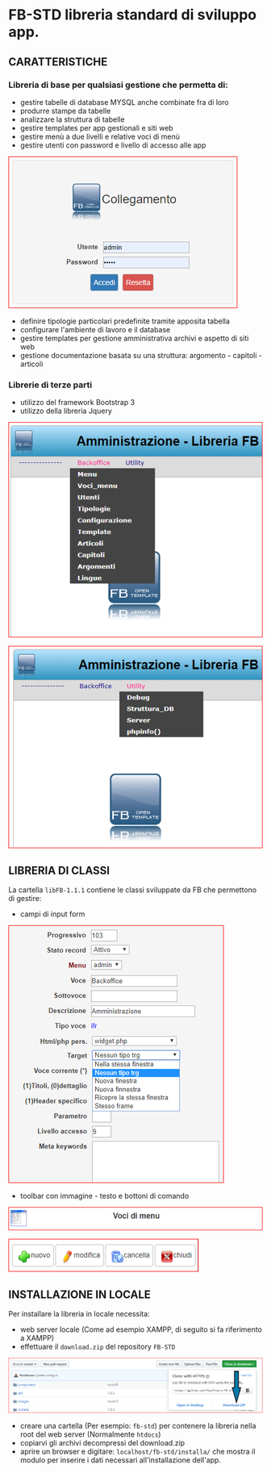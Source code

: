# FB-STD   libreria standard di sviluppo app.
## CARATTERISTICHE
### Libreria di base per qualsiasi gestione che permetta di:
- gestire tabelle di database MYSQL anche combinate fra di loro
- produrre stampe da tabelle
- analizzare la struttura di tabelle 
- gestire templates per app gestionali e siti web
- gestire menù a due livelli e relative voci di menù
- gestire utenti con password e livello di accesso alle app

![login][3] 

[3]: tutorial/login.PNG

- definire tipologie particolari predefinite tramite apposita tabella
- configurare l'ambiente di lavoro e il database
- gestire templates per gestione amministrativa archivi e aspetto di siti web
- gestione documentazione basata su una struttura: argomento - capitoli - articoli
### Librerie di terze parti
- utilizzo del framework Bootstrap 3
- utilizzo della libreria Jquery

![menu 1][2]                                                        

[2]: tutorial/menu-1.PNG                                            

![menu 2][1] 

[1]: tutorial/menu-2.PNG

## LIBRERIA DI CLASSI
La cartella `libFB-1.1.1` contiene le classi sviluppate da FB che permettono di gestire:
- campi di input form

![fields][7] 

[7]: tutorial/fields.PNG

- toolbar con immagine - testo e bottoni di comando

![toolbar 1][4] 

[4]: tutorial/toolbar-1.PNG

![toolbar 2][5] 

[5]: tutorial/toolbar-2.PNG

## INSTALLAZIONE IN LOCALE
Per installare la libreria in locale necessita:
- web server locale (Come ad esempio XAMPP, di seguito si fa riferimento a XAMPP)
- effettuare il `download.zip` del repository `FB-STD` 

![download][8] 

[8]: tutorial/download.png
- creare una cartella (Per esempio: `fb-std`) per contenere la libreria nella root del web server (Normalmente `htdocs`)
- copiarvi gli archivi decompressi del download.zip
- aprire un browser e digitare: `localhost/fb-std/installa/` che mostra il modulo per inserire i dati necessari all'installazione dell'app.


